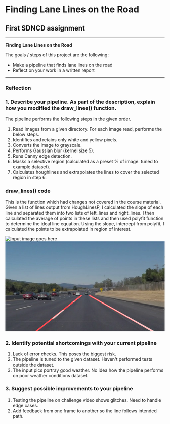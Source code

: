 # **Finding Lane Lines on the Road** 

## First SDNCD assignment

---

**Finding Lane Lines on the Road**

The goals / steps of this project are the following:
* Make a pipeline that finds lane lines on the road
* Reflect on your work in a written report


[//]: # (Image References)

[image1]: ./test_images/solidWhiteCurve.jpg "Input image"
[image2]: ./test_images_output/solidWhiteCurve.jpg "Output image"
---

### Reflection

### 1. Describe your pipeline. As part of the description, explain how you modified the draw_lines() function.

The pipeline performs the following steps in the given order.

1) Read images from a given directory. For each image read, performs the below steps.
2) Identifies and retains only white and yellow pixels.
3) Converts the image to grayscale.
4) Performs Gaussian blur (kernel size 5).
5) Runs Canny edge detection.
6) Masks a selective region (calculated as a preset % of image. tuned to example dataset).
7) Calculates houghlines and extrapolates the lines to cover the selected region in step 6.

### draw_lines() code

This is the function which had changes not covered in the course material. Given a list of lines output from HoughLinesP, I calculated the slope of each line and separated them into two lists of left_lines and right_lines. I then calculated the average of points in these lists and then used polyfit function to determine the ideal line equation. Using the slope, intercept from polyfit, I calculated the points to be extrapolated in region of interest.

![input image goes here][image1]
![output image goes here][image2]

### 2. Identify potential shortcomings with your current pipeline

1) Lack of error checks. This poses the biggest risk.
2) The pipeline is tuned to the given dataset. Haven't performed tests outside the dataset.
3) The input pics portray good weather. No idea how the pipeline performs on poor weather conditions dataset.

### 3. Suggest possible improvements to your pipeline

1) Testing the pipeline on challenge video shows glitches. Need to handle edge cases.
2) Add feedback from one frame to another so the line follows intended path.
